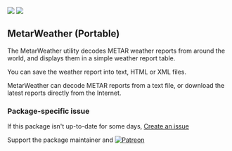 [![](https://img.shields.io/chocolatey/v/mweather?color=green&label=mweather)](https://chocolatey.org/packages/mweather) [![](https://img.shields.io/chocolatey/dt/mweather)](https://chocolatey.org/packages/mweather)

## MetarWeather (Portable)
The MetarWeather utility decodes METAR weather reports from around the world, 
and displays them in a simple weather report table.

You can save the weather report into text, HTML or XML files.

MetarWeather can decode METAR reports from a text file, or download the latest
reports directly from the Internet.

### Package-specific issue
If this package isn't up-to-date for some days, [Create an issue](https://github.com/tunisiano187/Chocolatey-packages/issues/new/choose)

Support the package maintainer and [![Patreon](https://cdn.jsdelivr.net/gh/tunisiano187/Chocolatey-packages@d15c4e19c709e7148588d4523ffc6dd3cd3c7e5e/icons/patreon.png)](https://www.patreon.com/tunisiano)
